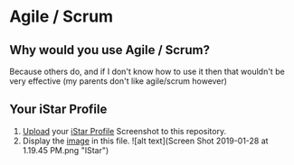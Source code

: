 # Agile / Scrum

## Why would you use Agile / Scrum?

Because others do, and if I don't know how to use it then that wouldn't be very effective (my parents don't like agile/scrum however)

## Your iStar Profile

1. [Upload](https://help.github.com/articles/adding-a-file-to-a-repository/) your [iStar Profile](https://www.playprelude.com) Screenshot to this repository.
2. Display the [image](https://github.com/adam-p/markdown-here/wiki/Markdown-Cheatsheet#images) in this file.
![alt text](Screen Shot 2019-01-28 at 1.19.45 PM.png "IStar")

